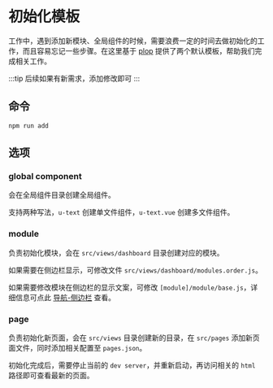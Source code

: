 # 初始化模板

工作中，遇到添加新模块、全局组件的时候，需要浪费一定的时间去做初始化的工作，而且容易忘记一些步骤。在这里基于 [plop](https://github.com/plopjs/plop) 提供了两个默认模板，帮助我们完成相关工作。

:::tip
后续如果有新需求，添加修改即可
:::

## 命令

```shell
npm run add
```

## 选项

### global component

会在全局组件目录创建全局组件。

支持两种写法，`u-text` 创建单文件组件，`u-text.vue` 创建多文件组件。

### module

负责初始化模块，会在 `src/views/dashboard` 目录创建对应的模块。

如果需要在侧边栏显示，可修改文件 `src/views/dashboard/modules.order.js`。

如果需要修改模块在侧边栏的显示文案，可修改 `[module]/module/base.js`，详细信息可点此 [导航-侧边栏](/guide/essentials/nav.html#侧边栏) 查看。

### page

负责初始化新页面，会在 `src/views` 目录创建新的目录，在 `src/pages` 添加新页面文件，同时添加相关配置至 `pages.json`。

初始化完成后，需要停止当前的 `dev server`，并重新启动，再访问相关的 `html` 路径即可查看最新的页面。
